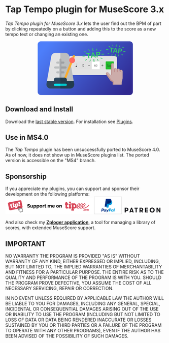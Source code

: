 # Tap Tempo plugin for MuseScore 3.x
*Tap Tempo plugin for MuseScore 3.x* lets the user find out the BPM of part by clicking repeatedly on a button and adding this to the score as a new tempo text or changing an existing one.
<p align="center"><img src="/taptempo/logoTapTempo.png" Alt="logo" width="300" /></p>

## Download and Install ##
Download the [last stable version](https://github.com/lgvr123/musescore-taptempo/releases).
For installation see [Plugins](https://musescore.org/en/handbook/3/plugins).

## Use in MS4.0 ##
The *Tap Tempo* plugin has been unsuccessfully ported to MuseScore 4.0. As of now, it does not show up in MuseScore plugins list. The ported version is accessible on the "MS4" branch.

## Sponsorship ##
If you appreciate my plugins, you can support and sponsor their development on the following platforms:
[<img src="/support/Button-Tipeee.png" alt="Support me on Tipee" height="50"/>](https://www.tipeee.com/parkingb) 
[<img src="/support/paypal.jpg" alt="Support me on Paypal" height="55"/>](https://www.paypal.me/LaurentvanRoy) 
[<img src="/support/patreon.png" alt="Support me on Patreon" height="25"/>](https://patreon.com/parkingb)

And also check my **[Zploger application](https://www.parkingb.be/zploger)**, a tool for managing a library of scores, with extended MuseScore support.

## IMPORTANT
NO WARRANTY THE PROGRAM IS PROVIDED "AS IS" WITHOUT WARRANTY OF ANY KIND, EITHER EXPRESSED OR IMPLIED, INCLUDING, BUT NOT LIMITED TO, THE IMPLIED WARRANTIES OF MERCHANTABILITY AND FITNESS FOR A PARTICULAR PURPOSE. THE ENTIRE RISK AS TO THE QUALITY AND PERFORMANCE OF THE PROGRAM IS WITH YOU. SHOULD THE PROGRAM PROVE DEFECTIVE, YOU ASSUME THE COST OF ALL NECESSARY SERVICING, REPAIR OR CORRECTION.

IN NO EVENT UNLESS REQUIRED BY APPLICABLE LAW THE AUTHOR WILL BE LIABLE TO YOU FOR DAMAGES, INCLUDING ANY GENERAL, SPECIAL, INCIDENTAL OR CONSEQUENTIAL DAMAGES ARISING OUT OF THE USE OR INABILITY TO USE THE PROGRAM (INCLUDING BUT NOT LIMITED TO LOSS OF DATA OR DATA BEING RENDERED INACCURATE OR LOSSES SUSTAINED BY YOU OR THIRD PARTIES OR A FAILURE OF THE PROGRAM TO OPERATE WITH ANY OTHER PROGRAMS), EVEN IF THE AUTHOR HAS BEEN ADVISED OF THE POSSIBILITY OF SUCH DAMAGES.
